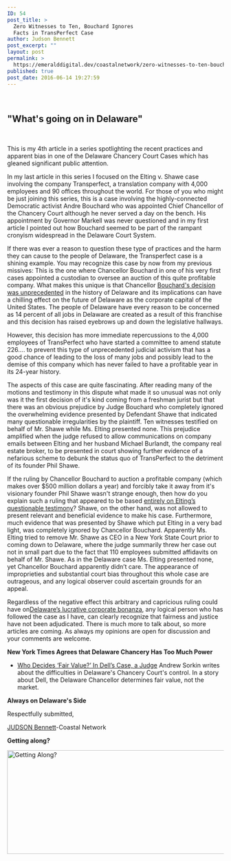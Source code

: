 ```yaml
---
ID: 54
post_title: >
  Zero Witnesses to Ten, Bouchard Ignores
  Facts in TransPerfect Case
author: Judson Bennett
post_excerpt: ""
layout: post
permalink: >
  https://emeralddigital.dev/coastalnetwork/zero-witnesses-to-ten-bouchard-ignores-facts-in-transperfect-case/
published: true
post_date: 2016-06-14 19:27:59
---
```

&nbsp;
<h2><strong>"What's going on in Delaware"</strong></h2>
&nbsp;

This is my 4th article in a series spotlighting the recent practices and apparent bias in one of the Delaware Chancery Court Cases which has gleaned significant public attention.

In my last article in this series I focused on the Elting v. Shawe case involving the company Transperfect, a translation company with 4,000 employees and 90 offices throughout the world. For those of you who might be just joining this series, this is a case involving the highly-connected Democratic activist Andre Bouchard who was appointed Chief Chancellor of the Chancery Court although he never served a day on the bench. His appointment by Governor Markell was never questioned and in my first article I pointed out how Bouchard seemed to be part of the rampant cronyism widespread in the Delaware Court System.

If there was ever a reason to question these type of practices and the harm they can cause to the people of Delaware, the Transperfect case is a shining example. You may recognize this case by now from my previous missives: This is the one where Chancellor Bouchard in one of his very first cases appointed a custodian to oversee an auction of this quite profitable company. What makes this unique is that Chancellor <a href="http://www.theblaze.com/contributions/small-court-big-judicial-overreach-into-free-market/">Bouchard's decision was unprecedented</a> in the history of Delaware and its implications can have a chilling effect on the future of Delaware as the corporate capital of the United States. The people of Delaware have every reason to be concerned as 14 percent of all jobs in Delaware are created as a result of this franchise and this decision has raised eyebrows up and down the legislative hallways.

However, this decision has more immediate repercussions to the 4,000 employees of TransPerfect who have started a committee to amend statute 226.... to prevent this type of unprecedented judicial activism that has a good chance of leading to the loss of many jobs and possibly lead to the demise of this company which has never failed to have a profitable year in its 24-year history.

The aspects of this case are quite fascinating. After reading many of the motions and testimony in this dispute what made it so unusual was not only was it the first decision of it's kind coming from a freshman jurist but that there was an obvious prejudice by Judge Bouchard who completely ignored the overwhelming evidence presented by Defendant Shawe that indicated many questionable irregularities by the plaintiff. Ten witnesses testified on behalf of Mr. Shawe while Ms. Elting presented none. This prejudice amplified when the judge refused to allow communications on company emaiIs between Elting and her husband Michael Burlandt, the company real estate broker, to be presented in court showing further evidence of a nefarious scheme to debunk the status quo of TransPerfect to the detriment of its founder Phil Shawe.

If the ruling by Chancellor Bouchard to auction a profitable company (which makes over $500 million dollars a year) and forcibly take it away from it's visionary founder Phil Shawe wasn't strange enough, then how do you explain such a ruling that appeared to be based <a href="http://www.law360.com/articles/788618/trial-pros-kramer-levin-s-philip-kaufman">entirely on Elting’s questionable testimony</a>? Shawe, on the other hand, was not allowed to present relevant and beneficial evidence to make his case. Furthermore, much evidence that was presented by Shawe which put Elting in a very bad light, was completely ignored by Chancellor Bouchard. Apparently Ms. Elting tried to remove Mr. Shawe as CEO in a New York State Court prior to coming down to Delaware, where the judge summarily threw her case out not in small part due to the fact that 110 employees submitted affidavits on behalf of Mr. Shawe. As in the Delaware case Ms. Elting presented none, yet Chancellor Bouchard apparently didn’t care. The appearance of improprieties and substantial court bias throughout this whole case are outrageous, and any logical observer could ascertain grounds for an appeal.

Regardless of the negative effect this arbitrary and capricious ruling could have on<a href="http://www.delawareonline.com/story/money/2016/04/22/giuliani-blasts-delaware-court-decision-lovers-spat/83345454/">Delaware’s lucrative corporate bonanza</a>, any logical person who has followed the case as I have, can clearly recognize that fairness and justice have not been adjudicated. There is much more to talk about, so more articles are coming. As always my opinions are open for discussion and your comments are welcome.

<strong>New York Times Agrees that Delaware Chancery Has Too Much Power</strong>
<ul>
	<li><a href="http://www.nytimes.com/2016/06/07/business/dealbook/who-decides-fair-value-in-dells-case-a-judge.html?_r=0">Who Decides ‘Fair Value?’ In Dell’s Case, a Judge</a>
Andrew Sorkin writes about the difficulties in Delaware's Chancery Court's control. In a story about Dell, the Delaware Chancellor determines fair value, not the market.</li>
</ul>
<strong>Always on Delaware's Side</strong>

Respectfully submitted,

<a href="mailto:pilotajb@verizon.net">JUDSON Bennett</a>-Coastal Network

<strong>Getting along?</strong>

<img class="alignnone size-full wp-image-64" src="http://emeralddigital.dev/coastalnetwork/wp-content/uploads/2016/10/june-14-2016-article-getting-along-photo.jpg" alt="Getting Along?" width="520" height="241" />

&nbsp;